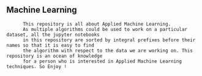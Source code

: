 ## Machine Learning

          This repository is all about Applied Machine Learning.
          As multiple algorithms could be used to work on a particular dataset, all the jupyter notebooks 
          in this repository are sorted by integral prefixes before their names so that it is easy to find 
          the algorithm with respect to the data we are working on. This repository is an ocean of knowledge 
          for a person who is interested in Applied Machine Learning techniques. So Enjoy !

